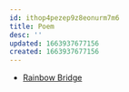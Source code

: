 ```yaml
---
id: ithop4pezep9z8eonurm7m6
title: Poem
desc: ''
updated: 1663937677156
created: 1663937677156
---
```


- [Rainbow Bridge](https://www.rainbowsbridge.com/Poem.htm)